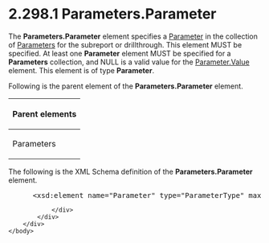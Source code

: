 <html dir="LTR" xmlns:mshelp="http://msdn.microsoft.com/mshelp" xmlns:ddue="http://ddue.schemas.microsoft.com/authoring/2003/5" xmlns:xlink="http://www.w3.org/1999/xlink" xmlns:tool="http://www.microsoft.com/tooltip">
    <head>
        <meta http-equiv="Content-Type" content="text/html; CHARSET=utf-8"></meta>
        <meta name="save" content="history"></meta>
        <title>2.298.1 Parameters.Parameter</title>
        <xml>
            <mshelp:toctitle title="2.298.1 Parameters.Parameter"></mshelp:toctitle>
            <mshelp:rltitle title="[MS-RDL]: Parameters.Parameter"></mshelp:rltitle>
            <mshelp:keyword index="A" term="daf71364-0dfb-4c8b-ad03-5ffe2855a0c3"></mshelp:keyword>
            <mshelp:attr name="DCSext.ContentType" value="open specification"></mshelp:attr>
            <mshelp:attr name="AssetID" value="daf71364-0dfb-4c8b-ad03-5ffe2855a0c3"></mshelp:attr>
            <mshelp:attr name="TopicType" value="kbRef"></mshelp:attr>
            <mshelp:attr name="DCSext.Title" value="[MS-RDL]: Parameters.Parameter" />
        </xml>
    </head>
    <body>
        <div id="header">
            <h1 class="heading">2.298.1 Parameters.Parameter</h1>
        </div>
        <div id="mainSection">
            <div id="mainBody">
                <div id="allHistory" class="saveHistory"></div>
                <div id="sectionSection0" class="section" name="collapseableSection">
                    

<p>The <b>Parameters.Parameter</b> element specifies a <a href="bc41bd5d-b10d-4ac3-ae17-40517c8449f0.md">Parameter</a> in the
collection of <a href="f7dec362-cf85-4dd9-9f29-7e8101e80b9a.md">Parameters</a>
for the subreport or drillthrough. This element MUST be specified. At least one
<b>Parameter</b> element MUST be specified for a <b>Parameters</b> collection,
and NULL is a valid value for the <a href="7428295a-d725-46e3-8e91-aba29c524cd5.md">Parameter.Value</a> element.
This element is of type <b>Parameter</b>.</p>

<p>Following is the parent element of the <b>Parameters.Parameter</b>
element.</p>

<table>
 <thead>
  <tr>
   <th>
   <p>Parent elements</p>
   </th>
  </tr>
 </thead>
 <tr>
  <td>
  <p>Parameters</p>
  </td>
 </tr>
</table>

<p>The following is the XML Schema definition of the <b>Parameters.Parameter</b>
element.</p>

<dl>
<dd>
<div><pre> &lt;xsd:element name=&quot;Parameter&quot; type=&quot;ParameterType&quot; maxOccurs=&quot;unbounded&quot; /&gt;
</pre></div>
</dd></dl>


                </div>
            </div>
        </div>
    </body>
</html>